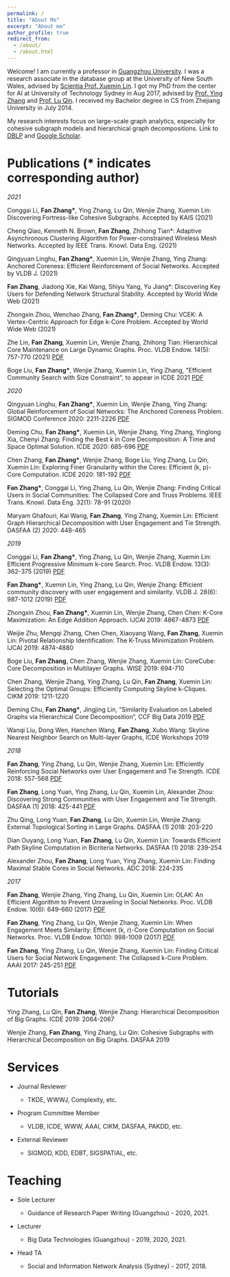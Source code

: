 ```yaml
---
permalink: /
title: "About Me"
excerpt: "About me"
author_profile: true
redirect_from: 
  - /about/
  - /about.html
---
```


Welcome! I am currently a professor in [Guangzhou University](http://wyy.gzhu.edu.cn/). I was a research associate in the database group at the University of New South Wales, advised by [Scientia Prof. Xuemin Lin](http://www.cse.unsw.edu.au/~lxue/). I got my PhD from the center for AI at University of Technology Sydney in Aug 2017, advised by [Prof. Ying Zhang](https://profiles.uts.edu.au/Ying.Zhang) and [Prof. Lu Qin](https://profiles.uts.edu.au/Lu.Qin). I received my Bachelor degree in CS from Zhejiang University in July 2014. 

My research interests focus on large-scale graph analytics, especially for cohesive subgraph models and hierarchical graph decompositions.
Link to [DBLP](https://dblp.uni-trier.de/pid/21/3626-36.html) and [Google Scholar](https://scholar.google.com.au/citations?user=0OXLcmYAAAAJ&hl=zh-CN).

Publications (* indicates corresponding author)
======

*2021*

Conggai Li, **Fan Zhang\***, Ying Zhang, Lu Qin, Wenjie Zhang, Xuemin Lin: Discovering Fortress-like Cohesive Subgraphs. Accepted by KAIS (2021)
  
Cheng Qiao, Kenneth N. Brown, **Fan Zhang**, Zhihong Tian*: Adaptive Asynchronous Clustering Algorithm for Power-constrained Wireless Mesh Networks. Accepted by IEEE Trans. Knowl. Data Eng. (2021)

Qingyuan Linghu, **Fan Zhang\***, Xuemin Lin, Wenjie Zhang, Ying Zhang: Anchored Coreness: Efficient Reinforcement of Social Networks. Accepted by VLDB J. (2021)

**Fan Zhang**, Jiadong Xie, Kai Wang, Shiyu Yang, Yu Jiang\*: Discovering Key Users for Defending Network Structural Stability. Accepted by World Wide Web (2021)

Zhongxin Zhou, Wenchao Zhang, **Fan Zhang\***, Deming Chu: VCEK: A Vertex-Centric Approach for Edge k-Core Problem. Accepted by World Wide Web (2021)

Zhe Lin, **Fan Zhang**, Xuemin Lin, Wenjie Zhang, Zhihong Tian: Hierarchical Core Maintenance on Large Dynamic Graphs. Proc. VLDB Endow. 14(5): 757-770 (2021) [PDF](http://vldb.org/pvldb/vol14/p757-zhang.pdf)

Boge Liu, **Fan Zhang\***, Wenjie Zhang, Xuemin Lin, Ying Zhang, "Efficient Community Search with Size Constraint", to appear in ICDE 2021 [PDF](https://drive.google.com/file/d/177UWvJUXNOEj7tLyin-eA5229gwKjXEk/view)

*2020*

Qingyuan Linghu, **Fan Zhang\***, Xuemin Lin, Wenjie Zhang, Ying Zhang: Global Reinforcement of Social Networks: The Anchored Coreness Problem. SIGMOD Conference 2020: 2211-2226 [PDF](https://drive.google.com/file/d/1fwNa8Luc4J7hDwg3wJLkNAN75GtkoWeN/view)

Deming Chu, **Fan Zhang\***, Xuemin Lin, Wenjie Zhang, Ying Zhang, Yinglong Xia, Chenyi Zhang: Finding the Best k in Core Decomposition: A Time and Space Optimal Solution. ICDE 2020: 685-696 [PDF](https://drive.google.com/file/d/1nOgBso7BR2Zfm_G9azJh9at_CaJV2hk0/view)

Chen Zhang, **Fan Zhang\***, Wenjie Zhang, Boge Liu, Ying Zhang, Lu Qin, Xuemin Lin: Exploring Finer Granularity within the Cores: Efficient (k, p)-Core Computation. ICDE 2020: 181-192 [PDF](https://drive.google.com/file/d/1pQZE7cHhO-n-plWAR25Op5nwtBolaaO2/view)

**Fan Zhang\***, Conggai Li, Ying Zhang, Lu Qin, Wenjie Zhang: Finding Critical Users in Social Communities: The Collapsed Core and Truss Problems. IEEE Trans. Knowl. Data Eng. 32(1): 78-91 (2020)

Maryam Ghafouri, Kai Wang, **Fan Zhang**, Ying Zhang, Xuemin Lin: Efficient Graph Hierarchical Decomposition with User Engagement and Tie Strength. DASFAA (2) 2020: 448-465 

*2019*

Conggai Li, **Fan Zhang\***, Ying Zhang, Lu Qin, Wenjie Zhang, Xuemin Lin: Efficient Progressive Minimum k-core Search. Proc. VLDB Endow. 13(3): 362-375 (2019) [PDF](https://drive.google.com/file/d/1-jZZNwKndw5AS3BIDnhN-dqCd2fBtHry/view)

**Fan Zhang\***, Xuemin Lin, Ying Zhang, Lu Qin, Wenjie Zhang: Efficient community discovery with user engagement and similarity. VLDB J. 28(6): 987-1012 (2019) [PDF](https://drive.google.com/file/d/1yA10kA9a6MCj9meaBS2v9Hanh_HjDRM8/view)

Zhongxin Zhou, **Fan Zhang\***, Xuemin Lin, Wenjie Zhang, Chen Chen: K-Core Maximization: An Edge Addition Approach. IJCAI 2019: 4867-4873 [PDF](https://drive.google.com/file/d/10Z73GyLEdoUDWFHdWY00LMhfwLtDnGVn/view)

Weijie Zhu, Mengqi Zhang, Chen Chen, Xiaoyang Wang, **Fan Zhang**, Xuemin Lin: Pivotal Relationship Identification: The K-Truss Minimization Problem. IJCAI 2019: 4874-4880

Boge Liu, **Fan Zhang**, Chen Zhang, Wenjie Zhang, Xuemin Lin: CoreCube: Core Decomposition in Multilayer Graphs. WISE 2019: 694-710

Chen Zhang, Wenjie Zhang, Ying Zhang, Lu Qin, **Fan Zhang**, Xuemin Lin: Selecting the Optimal Groups: Efficiently Computing Skyline k-Cliques. CIKM 2019: 1211-1220

Deming Chu, **Fan Zhang\***, Jingjing Lin, “Similarity Evaluation on Labeled Graphs via Hierarchical Core Decomposition“, CCF Big Data 2019 [PDF](https://drive.google.com/file/d/1aegTVmxTcGCezZ1Cg3D0bjxbh_0w5VNV/view?usp=sharing)

Wanqi Liu, Dong Wen, Hanchen Wang, **Fan Zhang**, Xubo Wang: Skyline Nearest Neighbor Search on Multi-layer Graphs, ICDE Workshops 2019

*2018*

**Fan Zhang**, Ying Zhang, Lu Qin, Wenjie Zhang, Xuemin Lin: Efficiently Reinforcing Social Networks over User Engagement and Tie Strength. ICDE 2018: 557-568 [PDF](https://drive.google.com/file/d/1uSYySw-0Y64N-Mv-9d46YQtxnFxkY5TQ/view)

**Fan Zhang**, Long Yuan, Ying Zhang, Lu Qin, Xuemin Lin, Alexander Zhou: Discovering Strong Communities with User Engagement and Tie Strength. DASFAA (1) 2018: 425-441 [PDF](https://drive.google.com/file/d/1HH3A0WPKFhM3MirE2hMaXwKdblIEiBRK/view)

Zhu Qing, Long Yuan, **Fan Zhang**, Lu Qin, Xuemin Lin, Wenjie Zhang: External Topological Sorting in Large Graphs. DASFAA (1) 2018: 203-220

Dian Ouyang, Long Yuan, **Fan Zhang**, Lu Qin, Xuemin Lin: Towards Efficient Path Skyline Computation in Bicriteria Networks. DASFAA (1) 2018: 239-254

Alexander Zhou, **Fan Zhang**, Long Yuan, Ying Zhang, Xuemin Lin: Finding Maximal Stable Cores in Social Networks. ADC 2018: 224-235

*2017*

**Fan Zhang**, Wenjie Zhang, Ying Zhang, Lu Qin, Xuemin Lin: OLAK: An Efficient Algorithm to Prevent Unraveling in Social Networks. Proc. VLDB Endow. 10(6): 649-660 (2017) [PDF](https://drive.google.com/file/d/1m3XJ8Slr1Klrwxwo3ACBnkdTG2MFQMgO/view)

**Fan Zhang**, Ying Zhang, Lu Qin, Wenjie Zhang, Xuemin Lin: When Engagement Meets Similarity: Efficient (k, r)-Core Computation on Social Networks. Proc. VLDB Endow. 10(10): 998-1009 (2017) [PDF](https://drive.google.com/file/d/1TDzqTF0PppPJW09TkhWz90esHJzBhMTG/view)

**Fan Zhang**, Ying Zhang, Lu Qin, Wenjie Zhang, Xuemin Lin: Finding Critical Users for Social Network Engagement: The Collapsed k-Core Problem. AAAI 2017: 245-251 [PDF](https://drive.google.com/file/d/1nUC1TPHRVAmw-Ip8aGvBRyNb0otTK2ZP/view)


Tutorials
======

Ying Zhang, Lu Qin, **Fan Zhang**, Wenjie Zhang: Hierarchical Decomposition of Big Graphs. ICDE 2019: 2064-2067

Wenjie Zhang, **Fan Zhang**, Ying Zhang, Lu Qin: Cohesive Subgraphs with Hierarchical Decomposition on Big Graphs. DASFAA 2019


Services
======

- Journal Reviewer
  - TKDE, WWWJ, Complexity, etc.

- Program Committee Member
  - VLDB, ICDE, WWW, AAAI, CIKM, DASFAA, PAKDD, etc.

- External Reviewer
  - SIGMOD, KDD, EDBT, SIGSPATIAL, etc.

Teaching
======
- Sole Lecturer
  - Guidance of Research Paper Writing (Guangzhou) - 2020, 2021.

- Lecturer
  - Big Data Technologies (Guangzhou) - 2019, 2020, 2021.

- Head TA
  - Social and Information Network Analysis (Sydney) - 2017, 2018.
